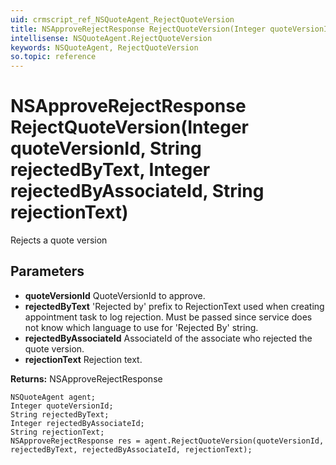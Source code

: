 ```yaml
---
uid: crmscript_ref_NSQuoteAgent_RejectQuoteVersion
title: NSApproveRejectResponse RejectQuoteVersion(Integer quoteVersionId, String rejectedByText, Integer rejectedByAssociateId, String rejectionText)
intellisense: NSQuoteAgent.RejectQuoteVersion
keywords: NSQuoteAgent, RejectQuoteVersion
so.topic: reference
---
```


# NSApproveRejectResponse RejectQuoteVersion(Integer quoteVersionId, String rejectedByText, Integer rejectedByAssociateId, String rejectionText)

Rejects a quote version

## Parameters

* **quoteVersionId** QuoteVersionId to approve.
* **rejectedByText** 'Rejected by' prefix to RejectionText used when creating appointment task to log rejection. Must be passed since service does not know which language to use for 'Rejected By' string.
* **rejectedByAssociateId** AssociateId of the associate who rejected the quote version.
* **rejectionText** Rejection text.

**Returns:** NSApproveRejectResponse

```crmscript
NSQuoteAgent agent;
Integer quoteVersionId;
String rejectedByText;
Integer rejectedByAssociateId;
String rejectionText;
NSApproveRejectResponse res = agent.RejectQuoteVersion(quoteVersionId, rejectedByText, rejectedByAssociateId, rejectionText);
```

